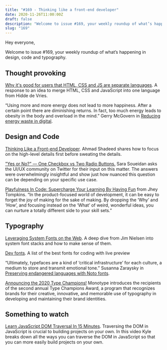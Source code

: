```yaml
---
title: "#169 - Thinking like a front-end developer"
date: 2020-11-26T11:00:00Z
draft: false
description: "Welcome to issue #169, your weekly roundup of what’s happening in design, code and typography."
slug: "169"
---
```


Hey everyone,

Welcome to issue #169, your weekly roundup of what’s happening in design, code and typography.

## Thought provoking

[Why it's good for users that HTML, CSS and JS are separate languages](https://hiddedevries.nl/en/blog/2020-11-25-why-its-good-for-users-that-html-css-and-js-are-separate-languages). A response to an idea to merge HTML, CSS and JavaScript into one language from Hidde de Vries.

“Using more and more energy does not lead to more happiness. After a certain point there are diminishing returns. In fact, too much energy leads to obesity in the body and overload in the mind.” Gerry McGovern in [Reducing energy waste in digital](https://gerrymcgovern.com/reducing-energy-waste-in-digital/).

## Design and Code

[Thinking Like a Front-end Developer](https://ishadeed.com/article/thinking-like-a-front-end-developer/). Ahmad Shadeed shares how to focus on the high-level details first before sweating the details.

["Yes or No?" — One Checkbox vs Two Radio Buttons.](https://www.sarasoueidan.com/blog/one-checkbox-or-two-radio-buttons/) Sara Soueidan asks the UI/UX community on Twitter for their input on this matter. The answers were overwhelmingly insightful and show just how nuanced this question can be depending on your specific use case.

[Playfulness In Code: Supercharge Your Learning By Having Fun](https://www.smashingmagazine.com/2020/11/playfulness-code-supercharge-fun-learning/) from Jhey Tompkins. “In the product-focused world of development, it can be easy to forget the joy of making for the sake of making. By dropping the ‘Why’ and ‘How’, and focusing instead on the ‘What’ of weird, wonderful ideas, you can nurture a totally different side to your skill sets.”

## Typography

[Leveraging System Fonts on the Web](https://blog.jim-nielsen.com/2020/system-fonts-on-the-web/). A deep dive from Jim Nielsen into system font stacks and how to make sense of them.

[Dev fonts](https://devfonts.gafi.dev/). A list of the best fonts for coding with live preview

“Ultimately, typefaces are a kind of ‘critical infrastructure’ for each culture, a medium to store and transmit emotional tone.” Susanna Zaraysky in [Preserving endangered languages with Noto fonts](https://blog.google/outreach-initiatives/accessibility/preserving-endangered-languages-noto-fonts/).

[Announcing the 2020 Type Champions!](https://www.monotype.com/resources/expertise/2020-type-champions) Monotype introduces the recipients of the second annual Type Champions Award, a program that recognizes brands for their creative, innovative, and memorable use of typography in developing and maintaining their brand identities.

## Something to watch

[Learn JavaScript DOM Traversal In 15 Minutes](https://www.youtube.com/watch?v=v7rSSy8CaYE). Traversing the DOM in JavaScript is crucial to building projects on your own. In this video Kyle breaks down all the ways you can traverse the DOM in JavaScript so that you can more easily build projects on your own.
